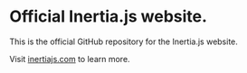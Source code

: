 # Official Inertia.js website.

This is the official GitHub repository for the Inertia.js website.

Visit [inertiajs.com](https://inertiajs.com/) to learn more.
